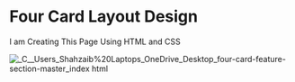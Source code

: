 <h1>Four Card Layout Design</h1>


<p>I am Creating This Page Using HTML and CSS </p>


![_C__Users_Shahzaib%20Laptops_OneDrive_Desktop_four-card-feature-section-master_index html](https://github.com/ABDUL-REHMAN345/Four-Cards-Layout-Project/assets/113343795/98c59eeb-17a7-42cc-8778-4972b2a171df)
